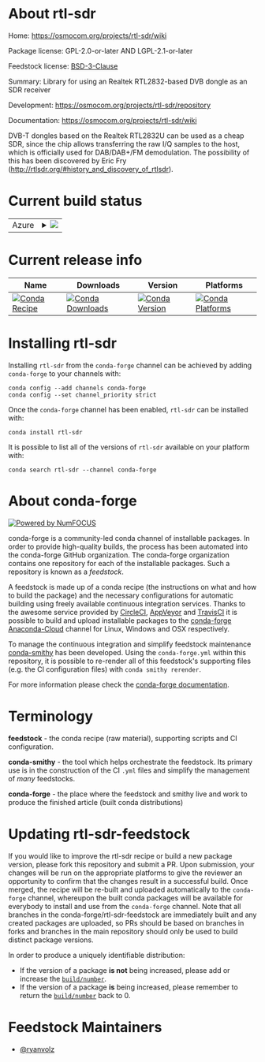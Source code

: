 About rtl-sdr
=============

Home: https://osmocom.org/projects/rtl-sdr/wiki

Package license: GPL-2.0-or-later AND LGPL-2.1-or-later

Feedstock license: [BSD-3-Clause](https://github.com/conda-forge/rtl-sdr-feedstock/blob/master/LICENSE.txt)

Summary: Library for using an Realtek RTL2832-based DVB dongle as an SDR receiver

Development: https://osmocom.org/projects/rtl-sdr/repository

Documentation: https://osmocom.org/projects/rtl-sdr/wiki

DVB-T dongles based on the Realtek RTL2832U can be used as a cheap SDR, since the
chip allows transferring the raw I/Q samples to the host, which is officially used
for DAB/DAB+/FM demodulation. The possibility of this has been discovered by Eric
Fry (http://rtlsdr.org/#history_and_discovery_of_rtlsdr).


Current build status
====================


<table>
    
  <tr>
    <td>Azure</td>
    <td>
      <details>
        <summary>
          <a href="https://dev.azure.com/conda-forge/feedstock-builds/_build/latest?definitionId=10014&branchName=master">
            <img src="https://dev.azure.com/conda-forge/feedstock-builds/_apis/build/status/rtl-sdr-feedstock?branchName=master">
          </a>
        </summary>
        <table>
          <thead><tr><th>Variant</th><th>Status</th></tr></thead>
          <tbody><tr>
              <td>linux_64</td>
              <td>
                <a href="https://dev.azure.com/conda-forge/feedstock-builds/_build/latest?definitionId=10014&branchName=master">
                  <img src="https://dev.azure.com/conda-forge/feedstock-builds/_apis/build/status/rtl-sdr-feedstock?branchName=master&jobName=linux&configuration=linux_64_" alt="variant">
                </a>
              </td>
            </tr><tr>
              <td>linux_aarch64</td>
              <td>
                <a href="https://dev.azure.com/conda-forge/feedstock-builds/_build/latest?definitionId=10014&branchName=master">
                  <img src="https://dev.azure.com/conda-forge/feedstock-builds/_apis/build/status/rtl-sdr-feedstock?branchName=master&jobName=linux&configuration=linux_aarch64_" alt="variant">
                </a>
              </td>
            </tr><tr>
              <td>linux_ppc64le</td>
              <td>
                <a href="https://dev.azure.com/conda-forge/feedstock-builds/_build/latest?definitionId=10014&branchName=master">
                  <img src="https://dev.azure.com/conda-forge/feedstock-builds/_apis/build/status/rtl-sdr-feedstock?branchName=master&jobName=linux&configuration=linux_ppc64le_" alt="variant">
                </a>
              </td>
            </tr><tr>
              <td>osx_64</td>
              <td>
                <a href="https://dev.azure.com/conda-forge/feedstock-builds/_build/latest?definitionId=10014&branchName=master">
                  <img src="https://dev.azure.com/conda-forge/feedstock-builds/_apis/build/status/rtl-sdr-feedstock?branchName=master&jobName=osx&configuration=osx_64_" alt="variant">
                </a>
              </td>
            </tr><tr>
              <td>osx_arm64</td>
              <td>
                <a href="https://dev.azure.com/conda-forge/feedstock-builds/_build/latest?definitionId=10014&branchName=master">
                  <img src="https://dev.azure.com/conda-forge/feedstock-builds/_apis/build/status/rtl-sdr-feedstock?branchName=master&jobName=osx&configuration=osx_arm64_" alt="variant">
                </a>
              </td>
            </tr><tr>
              <td>win_64</td>
              <td>
                <a href="https://dev.azure.com/conda-forge/feedstock-builds/_build/latest?definitionId=10014&branchName=master">
                  <img src="https://dev.azure.com/conda-forge/feedstock-builds/_apis/build/status/rtl-sdr-feedstock?branchName=master&jobName=win&configuration=win_64_" alt="variant">
                </a>
              </td>
            </tr>
          </tbody>
        </table>
      </details>
    </td>
  </tr>
</table>

Current release info
====================

| Name | Downloads | Version | Platforms |
| --- | --- | --- | --- |
| [![Conda Recipe](https://img.shields.io/badge/recipe-rtl--sdr-green.svg)](https://anaconda.org/conda-forge/rtl-sdr) | [![Conda Downloads](https://img.shields.io/conda/dn/conda-forge/rtl-sdr.svg)](https://anaconda.org/conda-forge/rtl-sdr) | [![Conda Version](https://img.shields.io/conda/vn/conda-forge/rtl-sdr.svg)](https://anaconda.org/conda-forge/rtl-sdr) | [![Conda Platforms](https://img.shields.io/conda/pn/conda-forge/rtl-sdr.svg)](https://anaconda.org/conda-forge/rtl-sdr) |

Installing rtl-sdr
==================

Installing `rtl-sdr` from the `conda-forge` channel can be achieved by adding `conda-forge` to your channels with:

```
conda config --add channels conda-forge
conda config --set channel_priority strict
```

Once the `conda-forge` channel has been enabled, `rtl-sdr` can be installed with:

```
conda install rtl-sdr
```

It is possible to list all of the versions of `rtl-sdr` available on your platform with:

```
conda search rtl-sdr --channel conda-forge
```


About conda-forge
=================

[![Powered by
NumFOCUS](https://img.shields.io/badge/powered%20by-NumFOCUS-orange.svg?style=flat&colorA=E1523D&colorB=007D8A)](https://numfocus.org)

conda-forge is a community-led conda channel of installable packages.
In order to provide high-quality builds, the process has been automated into the
conda-forge GitHub organization. The conda-forge organization contains one repository
for each of the installable packages. Such a repository is known as a *feedstock*.

A feedstock is made up of a conda recipe (the instructions on what and how to build
the package) and the necessary configurations for automatic building using freely
available continuous integration services. Thanks to the awesome service provided by
[CircleCI](https://circleci.com/), [AppVeyor](https://www.appveyor.com/)
and [TravisCI](https://travis-ci.com/) it is possible to build and upload installable
packages to the [conda-forge](https://anaconda.org/conda-forge)
[Anaconda-Cloud](https://anaconda.org/) channel for Linux, Windows and OSX respectively.

To manage the continuous integration and simplify feedstock maintenance
[conda-smithy](https://github.com/conda-forge/conda-smithy) has been developed.
Using the ``conda-forge.yml`` within this repository, it is possible to re-render all of
this feedstock's supporting files (e.g. the CI configuration files) with ``conda smithy rerender``.

For more information please check the [conda-forge documentation](https://conda-forge.org/docs/).

Terminology
===========

**feedstock** - the conda recipe (raw material), supporting scripts and CI configuration.

**conda-smithy** - the tool which helps orchestrate the feedstock.
                   Its primary use is in the construction of the CI ``.yml`` files
                   and simplify the management of *many* feedstocks.

**conda-forge** - the place where the feedstock and smithy live and work to
                  produce the finished article (built conda distributions)


Updating rtl-sdr-feedstock
==========================

If you would like to improve the rtl-sdr recipe or build a new
package version, please fork this repository and submit a PR. Upon submission,
your changes will be run on the appropriate platforms to give the reviewer an
opportunity to confirm that the changes result in a successful build. Once
merged, the recipe will be re-built and uploaded automatically to the
`conda-forge` channel, whereupon the built conda packages will be available for
everybody to install and use from the `conda-forge` channel.
Note that all branches in the conda-forge/rtl-sdr-feedstock are
immediately built and any created packages are uploaded, so PRs should be based
on branches in forks and branches in the main repository should only be used to
build distinct package versions.

In order to produce a uniquely identifiable distribution:
 * If the version of a package **is not** being increased, please add or increase
   the [``build/number``](https://docs.conda.io/projects/conda-build/en/latest/resources/define-metadata.html#build-number-and-string).
 * If the version of a package **is** being increased, please remember to return
   the [``build/number``](https://docs.conda.io/projects/conda-build/en/latest/resources/define-metadata.html#build-number-and-string)
   back to 0.

Feedstock Maintainers
=====================

* [@ryanvolz](https://github.com/ryanvolz/)

